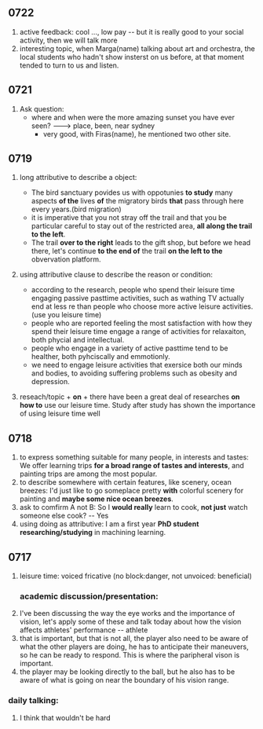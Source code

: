 ## 0722
1. active feedback: cool ..., low pay -- but it is really good to your social activity, then we will talk more
2. interesting topic, when Marga(name) talking about art and orchestra, the local students who hadn't show insterst on us before, at that moment tended to turn to us and listen.


## 0721 
1. Ask question:
    - where and when were the more amazing sunset you have ever seen?  ---> place, been, near sydney
        - very good, with Firas(name), he mentioned two other site.
## 0719
1. long attributive to describe a object:
    - The bird sanctuary povides us with oppotunies **to study** many aspects **of the** lives **of** the migratory birds **that** pass through here every years.(bird migration)
    - it is imperative that you not stray off the trail and that you be particular careful to stay out of the restricted area, **all along the trail to the left**.
    - The trail **over to the right** leads to the gift shop, but before we head there, let's continue **to the end of** the trail **on the left to the** obvervation platform.

1. using attributive clause to describe the reason or condition:
    - according to the research, people who spend their leisure time engaging passive pasttime activities, such as wathing TV actually end at less re  than people who choose more active leisure activities. (use you leisure time)
    - people who are reported feeling the most satisfaction with how they spend their leisure time engage a range of activities for relaxaiton, both phycial and intellectual.
    - people who engage in a variety of active pasttime tend to be healther, both pyhciscally and emmotionly.
    - we need to engage leisure activities that exersice both our minds and bodies, to avoiding suffering problems such as obesity and depression.
1. reseach/topic + **on** +
    there have been a great deal of researches **on how to** use our leisure time. Study after study has shown the importance of using leisure time well

## 0718
1. to express something suitable for many people, in interests and tastes: We offer learning trips **for a broad range of tastes and interests**, and painting trips are among the most popular.
1. to describe somewhere with certain features, like scenery, ocean breezes: I'd just like to go someplace pretty **with** colorful scenery for painting and **maybe some nice ocean breezes**.
1. ask to comfirm A not B: So I **would really** learn to cook, **not just** watch someone else cook? -- Yes
1. using doing as attributive: I am a first year **PhD student researching/studying** in machining learning.

## 0717
1. leisure time:  voiced fricative (no block:danger, not unvoiced: beneficial)
    ### academic discussion/presentation:
1. I've been discussing the way the eye works and the importance of vision, let's apply some of these and talk today about how the vision affects athletes' performance  -- athlete
1. that is important, but that is not all, the player also need to be aware of what the other players are doing, he has to anticipate their maneuvers, so he can be ready to respond. This is where the paripheral vison is important.
1. the player may be looking directly to the ball, but he also has to be aware of what is going on near the boundary of his vision range.
### daily talking:
1. I think that wouldn't be hard 